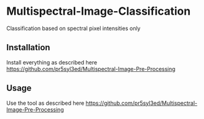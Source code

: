 # Multispectral-Image-Classification
Classification based on spectral pixel intensities only

## Installation
Install everything as described here https://github.com/pr5syl3ed/Multispectral-Image-Pre-Processing

## Usage
Use the tool as described here https://github.com/pr5syl3ed/Multispectral-Image-Pre-Processing
